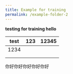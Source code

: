 ```yaml
---
title: Example for training
permalink: /example-folder-2
---
```

**testing for training hello**

| test | 123 | 12345 |
|------|-----|-------|
| 1234 |     |       |
|      |     |       |
|      |     |       |




你好你好你好你好你好
